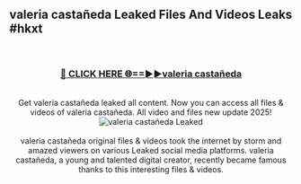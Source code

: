 ## valeria castañeda Leaked Files And Videos Leaks #hkxt
<br>
<div align="center">
<h3><a href="https://watchclip.my.id/valeria castañeda" rel="nofollow">🔴 CLICK HERE 🌐==►►valeria castañeda</a></h3>
<br>
Get valeria castañeda leaked all content. Now you can access all files & videos of valeria castañeda. All video and files new update 2025!
<br>
<a href="https://watchclip.my.id/valeria castañeda" rel="nofollow" data-target="animated-image.originalLink"><img src="https://i.ibb.co.com/WyWwxjT/player-gif2.gif" alt="valeria castañeda Leaked" style="max-width: 100%; display: inline-block;" data-target="animated-image.originalImage"></a>
<br><br>
valeria castañeda original files & videos took the internet by storm and amazed viewers on various Leaked social media platforms. valeria castañeda, a young and talented digital creator, recently became famous thanks to this interesting files & videos.
</div>
<br>